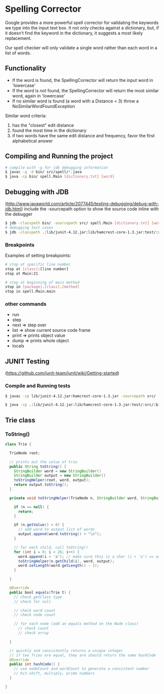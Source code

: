 # Spelling Corrector

Google provides a more powerful spell corrector for validating the keywords we type into the input text box. It not only checks against a dictionary, but, if it doesn’t find the keyword in the dictionary, it suggests a most likely replacement.

Our spell checker will only validate a single word rather than each word in a list of words.

## Functionality

- If the word is found, the SpellingCorrector will return the input word in 'lowercase'
- If the word is not found, the SpellingCorrector will return the most similar word, again in 'lowercase'
- If no similar word is found (a word with a Distance < 3) throw a NoSimilarWordFoundException

Similar word criteria:
1. has the "closest" edit distance
2. found the most time in the dictionary
3. if two words have the same edit distance and frequency, favor the first alphabetical answer




## Compiling and Running the project

``` sh
# compile with -g for jdb debugging information
$ javac -g -d bin/ src/spell/*.java
$ java -cp bin/ spell.Main [dictionary.txt] [word]
```

## Debugging with JDB

(http://www.javaworld.com/article/2077445/testing-debugging/debug-with-jdb.html)
include the -sourcepath option to show the source code inline with the debugger

```sh
$ jdb -classpath bin/ -sourcepath src/ spell.Main [dictionary.txt] [word]
# debugging test cases
$ jdb -classpath .:lib/junit-4.12.jar:lib/hamcrest-core-1.3.jar:test/:src/:bin/ org.junit.runner.JUnitCore SpellCorrectorTest
```

### Breakpoints

Examples of setting breakpoints:

```sh
# stop at specific line number
stop at [class]:[line number]
stop at Main:21

# stop at beginning of main method
stop in [package].[class].[method]
stop in spell.Main.main
```

### other commands
- run
- step
- next => step over
- list => show current source code frame
- print => prints object value
- dump => prints whole object
- locals

## JUNIT Testing

(https://github.com/junit-team/junit/wiki/Getting-started)

### Compile and Running tests

```sh
$ javac -cp lib/junit-4.12.jar:hamcrest-core-1.3.jar -sourcepath src/ -d bin/ -g test/SpellCorrectorTest.java

$ java -cp .:lib/junit-4.12.jar:lib/hamcrest-core-1.3.jar:test/:src/:bin/ org.junit.runner.JUnitCore SpellCorrectorTest
```

## Trie class

### ToString()

```java
class Trie {

  TrieNode root;

  // prints out the value of trie
  public String toString() {
    StringBuilder word = new StringBuilder()
    StringBuilder output = new StringBuilder()
    toStringHelper(root, word, output);
    return output.toString();
  }

  private void toStringHelper(TrieNode n, StringBuilder word, StringBuilder output) {

    if (n == null) {
      return;
    }

    if (n.getValue() > 0) {
      // add word to output list of words
      output.append(word.toString() + "\n");
    }

    // for each child, call toString()
    for (int i = 0; i < 26; i++) {
      word.append(i + 'a'); // make sure this is a char (i + 'a') == ascii value for char
      toStringHelper(n.getChild(i), word, output);
      word.setLength(word.getLength() - 1);
    }

  }

  @Override
  public bool equals(Trie t) {
    // check getClass type
    // check for null

    // check word count
    // check node count

    // for each node (add an equals method on the Node class)
      // check count
      // check array

  }

  // quickly and consistently returns a unique integer
  // if two Tries are equal, they are should return the same hashCode
  @Override
  public int hashCode() {
    // use nodeCount and wordCount to generate a consistent number
    // bit-shift, multiply, prime numbers
  }

}
```
